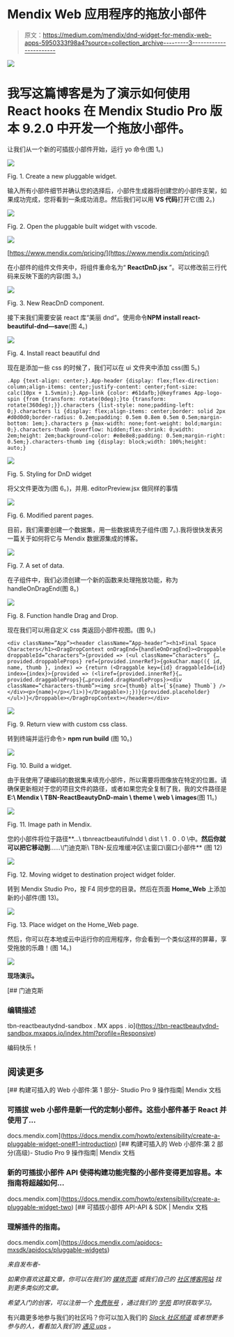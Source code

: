 # Mendix Web 应用程序的拖放小部件

> 原文：<https://medium.com/mendix/dnd-widget-for-mendix-web-apps-5950333f98a4?source=collection_archive---------3----------------------->

![](img/c52e5a570620c35137a35f7451e288ab.png)

# 我写这篇博客是为了演示如何使用 React hooks 在 Mendix Studio Pro 版本 9.2.0 中开发一个拖放小部件。

让我们从一个新的可插拔小部件开始，运行 yo 命令(图 1。)

![](img/f24687750b623c75d7447db83b51ec47.png)

Fig. 1\. Create a new pluggable widget.

输入所有小部件细节并确认您的选择后，小部件生成器将创建您的小部件支架，如果成功完成，您将看到一条成功消息。然后我们可以用 **VS 代码**打开它(图 2。)

![](img/b0e1efbe9a046293bf79b4a0cca4019e.png)

Fig. 2\. Open the pluggable built widget with vscode.

![](img/9095925fed5d19ba898085953e9245c7.png)

[https://www.mendix.com/pricing/](https://www.mendix.com/pricing/)

在小部件的组件文件夹中，将组件重命名为“ **ReactDnD.jsx** ”。可以修改前三行代码来反映下面的内容(图 3。)

![](img/908ae31014cf4caf9811643c3fc8978c.png)

Fig. 3\. New ReacDnD component.

接下来我们需要安装 react 库“美丽 dnd”。使用命令**NPM install react-beautiful-dnd—save**(图 4。)

![](img/30318088de6edd73c2b38092a9072fc8.png)

Fig. 4\. Install react beautiful dnd

现在是添加一些 css 的时候了，我们可以在 ui 文件夹中添加 css(图 5。)

```
.App {text-align: center;}.App-header {display: flex;flex-direction: column;align-items: center;justify-content: center;font-size: calc(10px + 1.5vmin);}.App-link {color: #61dafb;}@keyframes App-logo-spin {from {transform: rotate(0deg);}to {transform: rotate(360deg);}}.characters {list-style: none;padding-left: 0;}.characters li {display: flex;align-items: center;border: solid 2px #d0d0d0;border-radius: 0.2em;padding: 0.5em 0.8em 0.5em 0.5em;margin-bottom: 1em;}.characters p {max-width: none;font-weight: bold;margin: 0;}.characters-thumb {overflow: hidden;flex-shrink: 0;width: 2em;height: 2em;background-color: #e8e8e8;padding: 0.5em;margin-right: 0.5em;}.characters-thumb img {display: block;width: 100%;height: auto;}
```

![](img/7af0d58e72655daf2a03a852f0a5a836.png)

Fig. 5\. Styling for DnD widget

将父文件更改为(图 6。)，并用. editorPreview.jsx 做同样的事情

![](img/7017b12fec6eed775ae01892e47426f5.png)

Fig. 6\. Modified parent pages.

目前，我们需要创建一个数据集，用一些数据填充子组件(图 7。).我将很快发表另一篇关于如何将它与 Mendix 数据源集成的博客。

![](img/da9fdc83a8099e5d1c165950de97b4e2.png)

Fig. 7\. A set of data.

在子组件中，我们必须创建一个新的函数来处理拖放功能，称为 handleOnDragEnd(图 8。)

![](img/e4890b35e08a20dbd5236f4af9249b9e.png)

Fig. 8\. Function handle Drag and Drop.

现在我们可以用自定义 css 类返回小部件视图。(图 9。)

```
<div className=”App”><header className=”App-header”><h1>Final Space Characters</h1><DragDropContext onDragEnd={handleOnDragEnd}><Droppable droppableId=”characters”>{provided => (<ul className=”characters” {…provided.droppableProps} ref={provided.innerRef}>{gokuChar.map(({ id, name, thumb }, index) => {return (<Draggable key={id} draggableId={id} index={index}>{provided => (<liref={provided.innerRef}{…provided.draggableProps}{…provided.dragHandleProps}><div className=”characters-thumb”><img src={thumb} alt={`${name} Thumb`} /></div><p>{name}</p></li>)}</Draggable>);})}{provided.placeholder}</ul>)}</Droppable></DragDropContext></header></div>
```

![](img/fa9cf19b556f4cc7e56ab29501181b38.png)

Fig. 9\. Return view with custom css class.

转到终端并运行命令> **npm run build** (图 10。)

![](img/fd5eaeedf6ab23311baa6db0e4def891.png)

Fig. 10\. Build a widget.

由于我使用了硬编码的数据集来填充小部件，所以需要将图像放在特定的位置。请确保更新相对于您的项目文件的路径，或者如果您完全复制了我，我的文件路径是**E:\ Mendix \ TBN-ReactBeautyDnD-main \ theme \ web \ images**(图 11。)

![](img/3abbb6c17803105ab5669fb62b61e49f.png)

Fig. 11\. Image path in Mendix.

您的小部件将位于路径**…\ tbnreactbeautifulndd \ dist \ 1 . 0 . 0 \中。**然后你就可以把它移动到**……\门迪克斯\ TBN-反应堆缓冲区\主窗口\窗口小部件\** (图 12)

![](img/0d45b40a59fa83479fcb938353da1ea2.png)

Fig. 12\. Moving widget to destination project widget folder.

转到 Mendix Studio Pro，按 F4 同步您的目录。然后在页面 **Home_Web** 上添加新的小部件(图 13)。

![](img/7c3ac967cdd6171064d9ff561bc0a269.png)

Fig. 13\. Place widget on the Home_Web page.

然后，你可以在本地或云中运行你的应用程序，你会看到一个类似这样的屏幕，享受拖放的乐趣！(图 14。)

![](img/357d257e0f15e01eb804eeb025e96300.png)

**现场演示。**

 [## 门迪克斯

### 编辑描述

tbn-reactbeautydnd-sandbox . MX apps . io](https://tbn-reactbeautydnd-sandbox.mxapps.io/index.html?profile=Responsive) 

编码快乐！

## 阅读更多

 [## 构建可插入的 Web 小部件:第 1 部分- Studio Pro 9 操作指南| Mendix 文档

### 可插拔 web 小部件是新一代的定制小部件。这些小部件基于 React 并使用了…

docs.mendix.com](https://docs.mendix.com/howto/extensibility/create-a-pluggable-widget-one#1-introduction)  [## 构建可插入的 Web 小部件:第 2 部分(高级)- Studio Pro 9 操作指南| Mendix 文档

### 新的可插拔小部件 API 使得构建功能完整的小部件变得更加容易。本指南将超越如何…

docs.mendix.com](https://docs.mendix.com/howto/extensibility/create-a-pluggable-widget-two)  [## 可插拔小部件 API-API & SDK | Mendix 文档

### 理解插件的指南。

docs.mendix.com](https://docs.mendix.com/apidocs-mxsdk/apidocs/pluggable-widgets) 

*来自发布者-*

*如果你喜欢这篇文章，你可以在我们的* [*媒体页面*](https://medium.com/mendix) *或我们自己的* [*社区博客网站*](https://developers.mendix.com/community-blog/) *找到更多类似的文章。*

*希望入门的创客，可以注册一个* [*免费账号*](https://signup.mendix.com/link/signup/?source=direct) *，通过我们的* [*学苑*](https://academy.mendix.com/link/home) *即时获取学习。*

有兴趣更多地参与我们的社区吗？你可以加入我们的 [*Slack 社区频道*](https://join.slack.com/t/mendixcommunity/shared_invite/zt-hwhwkcxu-~59ywyjqHlUHXmrw5heqpQ) *或者想更多参与的人，看看加入我们的* [*遇见 ups*](https://developers.mendix.com/meetups/#meetupsNearYou) *。*